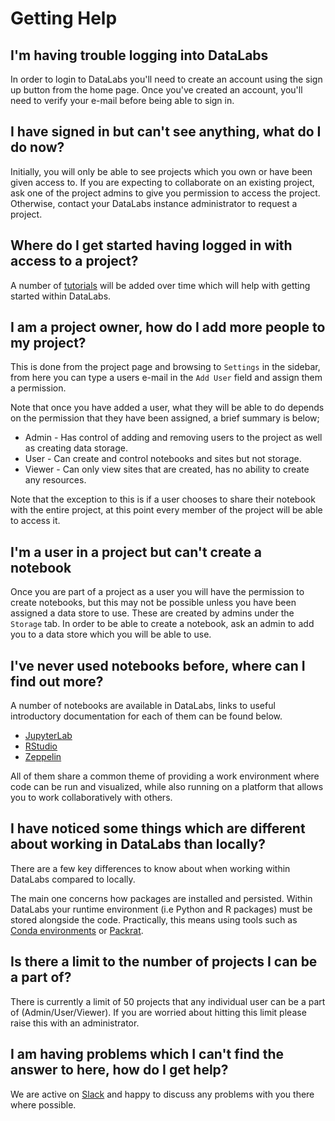 # Getting Help

## I'm having trouble logging into DataLabs

In order to login to DataLabs you'll need to create an account using the sign up button
from the home page. Once you've created an account, you'll need to verify your e-mail
before being able to sign in.

## I have signed in but can't see anything, what do I do now?

Initially, you will only be able to see projects which you own or have been given
access to. If you are expecting to collaborate on an existing project, ask one of the
project admins to give you permission to access the project. Otherwise, contact your
DataLabs instance administrator to request a project.

## Where do I get started having logged in with access to a project?

A number of [tutorials](../tutorials/) will be added over time which will help with
getting started within DataLabs.

## I am a project owner, how do I add more people to my project?

This is done from the project page and browsing to `Settings` in the sidebar, from here
you can type a users e-mail in the `Add User` field and assign them a permission.

Note that once you have added a user, what they will be able to do depends on the permission
that they have been assigned, a brief summary is below;

* Admin - Has control of adding and removing users to the project as well as creating
  data storage.
* User - Can create and control notebooks and sites but not storage.
* Viewer - Can only view sites that are created, has no ability to create any resources.

Note that the exception to this is if a user chooses to share their notebook with the entire
project, at this point every member of the project will be able to access it.

## I'm a user in a project but can't create a notebook

Once you are part of a project as a user you will have the permission to create notebooks,
but this may not be possible unless you have been assigned a data store to use. These are
created by admins under the `Storage` tab. In order to be able to create a notebook, ask an
admin to add you to a data store which you will be able to use.

## I've never used notebooks before, where can I find out more?

A number of notebooks are available in DataLabs, links to useful introductory documentation
for each of them can be found below.

* [JupyterLab](https://jupyterlab.readthedocs.io/en/stable/)
* [RStudio](https://rstudio.com/collections/rstudio-essentials/)
* [Zeppelin](https://zeppelin.apache.org/docs/0.6.0/quickstart/explorezeppelinui.html)

All of them share a common theme of providing a work environment where code can be run and
visualized, while also running on a platform that allows you to work collaboratively with others.

## I have noticed some things which are different about working in DataLabs than locally?

There are a few key differences to know about when working within DataLabs compared to locally.

The main one concerns how packages are installed and persisted. Within DataLabs your
runtime environment (i.e Python and R packages) must be stored alongside the code. Practically,
this means using tools such as [Conda environments](../tutorials/conda_environments.md)
or [Packrat](../tutorials/packrat.md).

## Is there a limit to the number of projects I can be a part of?
<!--- TODO: Remove when this issue has been addressed https://jira.ceh.ac.uk/browse/NERCDL-1129 -->
There is currently a limit of 50 projects that any individual user can be a part of
(Admin/User/Viewer). If you are worried about hitting this limit please raise this with an
administrator.
  
## I am having problems which I can't find the answer to here, how do I get help?

We are active on [Slack](https://nerc-datalabs.slack.com/) and happy to discuss any
problems with you there where possible.
